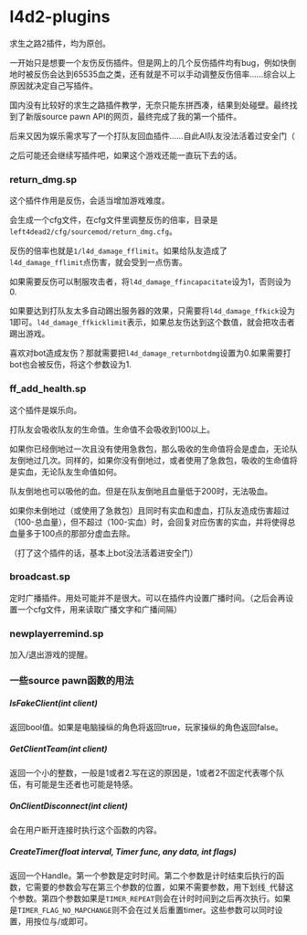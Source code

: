 # l4d2-plugins

求生之路2插件，均为原创。

一开始只是想要一个友伤反伤插件。但是网上的几个反伤插件均有bug，例如快倒地时被反伤会达到65535血之类，还有就是不可以手动调整反伤倍率……综合以上原因就决定自己写插件。

国内没有比较好的求生之路插件教学，无奈只能东拼西凑，结果到处碰壁。最终找到了新版source pawn API的网页，最终完成了我的第一个插件。

后来又因为娱乐需求写了一个打队友回血插件……自此AI队友没法活着过安全门（

之后可能还会继续写插件吧，如果这个游戏还能一直玩下去的话。

### return_dmg.sp

这个插件作用是反伤，会适当增加游戏难度。

会生成一个cfg文件，在cfg文件里调整反伤的倍率，目录是`left4dead2/cfg/sourcemod/return_dmg.cfg`。

反伤的倍率也就是`1/l4d_damage_fflimit`。如果给队友造成了`l4d_damage_fflimit`点伤害，就会受到一点伤害。

如果需要反伤可以制服攻击者，将`l4d_damage_ffincapacitate`设为1，否则设为0.

如果要达到打队友太多自动踢出服务器的效果，只需要将`l4d_damage_ffkick`设为1即可。`l4d_damage_ffkicklimit`表示，如果总友伤达到这个数值，就会把攻击者踢出游戏。

喜欢对bot造成友伤？那就需要把`l4d_damage_returnbotdmg`设置为0.如果需要打bot也会被反伤，将这个参数设为1.

### ff_add_health.sp

这个插件是娱乐向。

打队友会吸收队友的生命值。生命值不会吸收到100以上。

如果你已经倒地过一次且没有使用急救包，那么吸收的生命值将会是虚血，无论队友倒地过几次。同样的，如果你没有倒地过，或者使用了急救包，吸收的生命值将是实血，无论队友生命值如何。

队友倒地也可以吸他的血。但是在队友倒地且血量低于200时，无法吸血。

如果你未倒地过（或使用了急救包）且同时有实血和虚血，打队友造成伤害超过（100-总血量），但不超过（100-实血）时，会回复对应伤害的实血，并将使得总血量多于100点的那部分虚血去除。

（打了这个插件的话，基本上bot没法活着进安全门）

### broadcast.sp

定时广播插件。用处可能并不是很大。可以在插件内设置广播时间。（之后会再设置一个cfg文件，用来读取广播文字和广播间隔）

### newplayerremind.sp

加入/退出游戏的提醒。





### 一些source pawn函数的用法

##### IsFakeClient(int client)

返回bool值。如果是电脑操纵的角色将返回true，玩家操纵的角色返回false。

##### GetClientTeam(int client)

返回一个小的整数，一般是1或者2.写在这的原因是，1或者2不固定代表哪个队伍，有可能是生还者也可能是特感。

##### OnClientDisconnect(int client)

会在用户断开连接时执行这个函数的内容。

##### CreateTimer(float interval, Timer func, any data, int flags)

返回一个Handle。第一个参数是定时时间。第二个参数是计时结束后执行的函数，它需要的参数会写在第三个参数的位置，如果不需要参数，用下划线`_`代替这个参数。第四个参数如果是`TIMER_REPEAT`则会在计时时间到之后再次执行。如果是`TIMER_FLAG_NO_MAPCHANGE`则不会在过关后重置timer。这些参数可以同时设置，用按位与/或即可。


